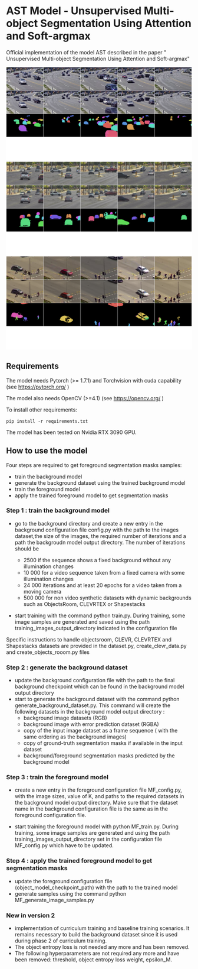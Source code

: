 
# AST Model - Unsupervised Multi-object Segmentation Using Attention and Soft-argmax

Official implementation of the model AST described in the paper "
Unsupervised Multi-object Segmentation Using Attention and Soft-argmax"


![](./images/sample_southampton.png)
![](./images/sample_trekell.png)
![](./images/sample_varna.png)

## Requirements

The model needs Pytorch (>= 1.7.1) and Torchvision with cuda capability (see https://pytorch.org/ )

The model also needs OpenCV (>=4.1) (see https://opencv.org/ )


To install other requirements:

```setup
pip install -r requirements.txt
```
The model has been tested on Nvidia RTX 3090 GPU.


## How to use the model


Four steps are required to get foreground segmentation masks samples: 

- train the background model
- generate the background dataset using the trained background model
- train the foreground model
- apply the trained foreground model to get segmentation masks

### Step 1 : train the background model

- go to the background directory and create a new entry in the background configuration file config.py with the path to the images dataset,the size of the images, 
  the required number of iterations and a path the backgroudn model output directory.
The number of iterations should be 
  
    - 2500 if the sequence shows a fixed background without any illumination changes
    - 10 000 for a video sequence taken from a fixed camera with some illumination changes
    - 24 000 iterations and at least 20 epochs for a video taken from a moving camera
    - 500 000 for non video synthetic datasets with dynamic backgrounds such as ObjectsRoom, CLEVRTEX or Shapestacks
    
- start training with the command python train.py.
  During training, some image samples are generated and saved using the path 
  training_images_output_directory indicated in the configuration file

Specific instructions to handle objectsroom, CLEVR, CLEVRTEX and Shapestacks datasets are provided in the dataset.py, 
create_clevr_data.py and create_objects_rooom.py files

### Step 2 : generate the background dataset

- update the background configuration file with the path to the final background checkpoint which can be found in  the background model output directory
- start to generate the background dataset with the command python generate_background_dataset.py.
This command will create the following datasets in the background model output directory :
     - background image datasets (RGB)
    - background image with error prediction dataset (RGBA)
    - copy of the input image dataset as a frame sequence ( with the same ordering as the background images)
    - copy of ground-truth segmentation masks if available in the input dataset
    - background/foreground segmentation masks predicted by the background model

### Step 3 : train the foreground model

  - create a new entry in the foreground configuration file MF_config.py, with the image sizes, value of K, 
  and paths to the required datasets in the background model output directory. Make sure that the dataset name in the background configuration file is the same as in the foreground configuration file.
 
  - start training the foreground model with python MF_train.py.
    During training, some image samples are generated and using the path training_images_output_directory 
    set in the configuration file MF_config.py which have to be updated. 
    

### Step 4 : apply the trained foreground model to get segmentation masks

- update the foreground configuration file (object_model_checkpoint_path) with the path to the trained model
- generate samples using the command python MF_generate_image_samples.py


### New in version 2

- implementation of curriculum training and baseline training scenarios. It remains necessary to build the background dataset since it is used during phase 2 of curriculum training.  
- The object entropy loss is not needed any more and has been removed.
- The following hyperparameters are not required any more and have been removed: threshold, object entropy loss weight, epsilon_M.














